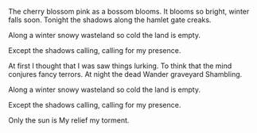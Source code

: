 The cherry blossom
pink as a bossom
blooms.
It blooms so bright,
winter falls soon.
Tonight
the shadows along
the hamlet gate
creaks. 

Along a winter
snowy wasteland so cold
the land is empty. 

Except the shadows calling,
calling for my presence. 

At first I thought
that I was saw things
lurking.
To think that the mind
conjures fancy
terrors.
At night the dead
Wander graveyard
Shambling. 

Along a winter
snowy wasteland so cold
the land is empty. 

Except the shadows calling,
calling for my presence. 

Only the sun is
My relief my
torment.
